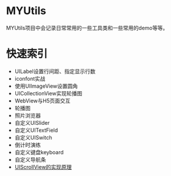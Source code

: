 # MYUtils

MYUtils项目中会记录日常常用的一些工具类和一些常用的demo等等。

# 快速索引

* UILabel设置行间距、指定显示行数
* iconfont实战
* 使用UIImageView设置圆角
* UICollectionView实现轮播图
* WebView与H5页面交互
* 轮播图
* 照片浏览器
* 自定义UISlider
* 自定义UITextField
* 自定义UISwitch
* 倒计时演练
* 自定义键盘keyboard
* 自定义导航条
* [UIScrollView的实现原理](https://github.com/sunjinshuai/MYUtils/blob/master/MYSampleCode/README.md)
